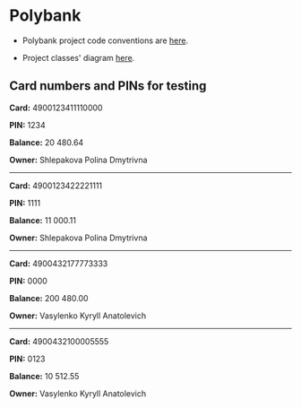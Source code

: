 # Polybank

- Polybank project code conventions are [here](documentation/convention.md).

- Project classes' diagram [here](documentation/PolybankDiagram.pdf).

## Card numbers and PINs for testing
**Card:**		4900123411110000

**PIN:**		1234

**Balance:**	20 480.64

**Owner:**		Shlepakova Polina Dmytrivna
___
**Card:**		4900123422221111

**PIN:**		1111

**Balance:**	11 000.11

**Owner:**		Shlepakova Polina Dmytrivna
___
**Card:**		4900432177773333

**PIN:**		0000

**Balance:**	200 480.00

**Owner:**		Vasylenko Kyryll Anatolevich
___
**Card:**		4900432100005555

**PIN:**		0123

**Balance:**	10 512.55

**Owner:**		Vasylenko Kyryll Anatolevich

